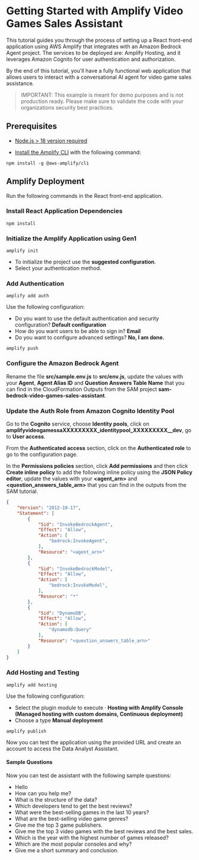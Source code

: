 # Getting Started with Amplify Video Games Sales Assistant

This tutorial guides you through the process of setting up a React front-end application using AWS Amplify that integrates with an Amazon Bedrock Agent project. The services to be deployed are: Amplify Hosting, and it leverages Amazon Cognito for user authentication and authorization.

By the end of this tutorial, you'll have a fully functional web application that allows users to interact with a conversational AI agent for video game sales assistance.

> IMPORTANT: This example is meant for demo purposes and is not production ready. Please make sure to validate the code with your organizations security best practices.

## Prerequisites

- [Node.js > 18 version required](https://nodejs.org/en/download/package-manager)

- [Install the Amplify CLI](https://docs.amplify.aws/gen1/react/tools/cli/start/set-up-cli/) with the following command:
```console
npm install -g @aws-amplify/cli 
```

## Amplify Deployment

Run the following commands in the React front-end application.

### Install React Application Dependencies

```console
npm install
```

### Initialize the Amplify Application using **Gen1**

```console
amplify init
```

- To initialize the project use the **suggested configuration**.
- Select your authentication method.

### Add Authentication

```console
amplify add auth
```
Use the following configuration:
 - Do you want to use the default authentication and security configuration? **Default configuration**
 - How do you want users to be able to sign in? **Email**
 - Do you want to configure advanced settings? **No, I am done.**


```console
amplify push
```

### Configure the Amazon Bedrock Agent

Rename the file **src/sample.env.js** to **src/env.js**, update the values with your **Agent**, **Agent Alias ID** and **Question Answers Table Name** that you can find in the CloudFormation Outputs from the SAM project **sam-bedrock-video-games-sales-assistant**.

### Update the Auth Role from Amazon Cognito Identity Pool

Go to the **Cognito** service, choose **Identity pools**, click on **amplifyvideogamessaXXXXXXXXX_identitypool_XXXXXXXXX__dev**, go to **User access**.

From the **Authenticated access** section, click on the **Authenticated role** to go to the configuration page.

In the **Permissions policies** section, click **Add permissions** and then click **Create inline policy** to add the following inline policy using the **JSON Policy editor**, update the values with your **<agent_arn>** and **<question_answers_table_arn>** that you can find in the outputs from the SAM tutorial.

```json
{
    "Version": "2012-10-17",
    "Statement": [
        {
            "Sid": "InvokeBedrockAgent",
            "Effect": "Allow",
            "Action": [
                "bedrock:InvokeAgent",
            ],
            "Resource": "<agent_arn>"
        },
        {
            "Sid": "InvokeBedrockModel",
            "Effect": "Allow",
            "Action": [
                "bedrock:InvokeModel",
            ],
            "Resource": "*"
        },
        {
            "Sid": "DynamoDB",
            "Effect": "Allow",
            "Action": [
                "dynamodb:Query"
            ],
            "Resource": "<question_answers_table_arn>"
        }
    ]
}
```

### Add Hosting and Testing

```console
amplify add hosting
```

Use the following configuration:
- Select the plugin module to execute · **Hosting with Amplify Console (Managed hosting with custom domains, Continuous deployment)**
- Choose a type **Manual deployment**

```console
amplify publish
```

Now you can test the application using the provided URL and create an account to access the Data Analyst Assistant.

#### Sample Questions

Now you can test de assistant with the following sample questions:

- Hello
- How can you help me?
- What is the structure of the data?
- Which developers tend to get the best reviews?
- What were the best-selling games in the last 10 years?
- What are the best-selling video game genres?
- Give me the top 3 game publishers.
- Give me the top 3 video games with the best reviews and the best sales.
- Which is the year with the highest number of games released?
- Which are the most popular consoles and why?
- Give me a short summary and conclusion.